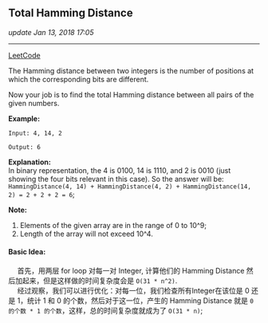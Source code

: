 ## Total Hamming Distance
_update Jan 13, 2018  17:05_

---
[LeetCode](https://leetcode.com/problems/total-hamming-distance/description/)

The Hamming distance between two integers is the number of positions at which the corresponding bits are different.

Now your job is to find the total Hamming distance between all pairs of the given numbers.

**Example:**

    Input: 4, 14, 2

    Output: 6

**Explanation:**   
In binary representation, the 4 is 0100, 14 is 1110, and 2 is 0010 (just
showing the four bits relevant in this case). So the answer will be:  
`HammingDistance(4, 14) + HammingDistance(4, 2) + HammingDistance(14, 2) = 2 + 2 + 2 = 6`;

**Note:**

1. Elements of the given array are in the range of 0 to 10^9; 
2. Length of the array will not exceed 10^4.

#### Basic Idea:
&emsp; 首先，用两层 for loop 对每一对 Integer, 计算他们的 Hamming Distance 然后加起来，但是这样做的时间复杂度会是 `O(31 * n^2)`.    
&emsp; 经过观察，我们可以进行优化：对每一位，我们检查所有Integer在该位是 0 还是 1，统计 1 和 0 的个数，然后对于这一位，产生的 Hamming Distance 就是 `0 的个数 * 1 的个数`，这样，总的时间复杂度就成为了 `O(31 * n)`;